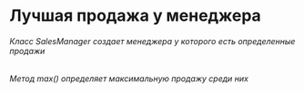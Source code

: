 # Лучшая продажа у менеджера 
###### Класс  *SalesManager* создает менеджера у которого есть определенные продажи  
###### Метод *max()* определяет максимальную продажу среди них 
